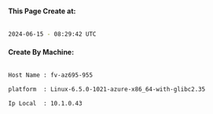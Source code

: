 
   
#### This Page Create at:

```bash

2024-06-15 - 08:29:42 UTC

```

#### Create By Machine:

```bash

Host Name : fv-az695-955

platform  : Linux-6.5.0-1021-azure-x86_64-with-glibc2.35

Ip Local  : 10.1.0.43

```

